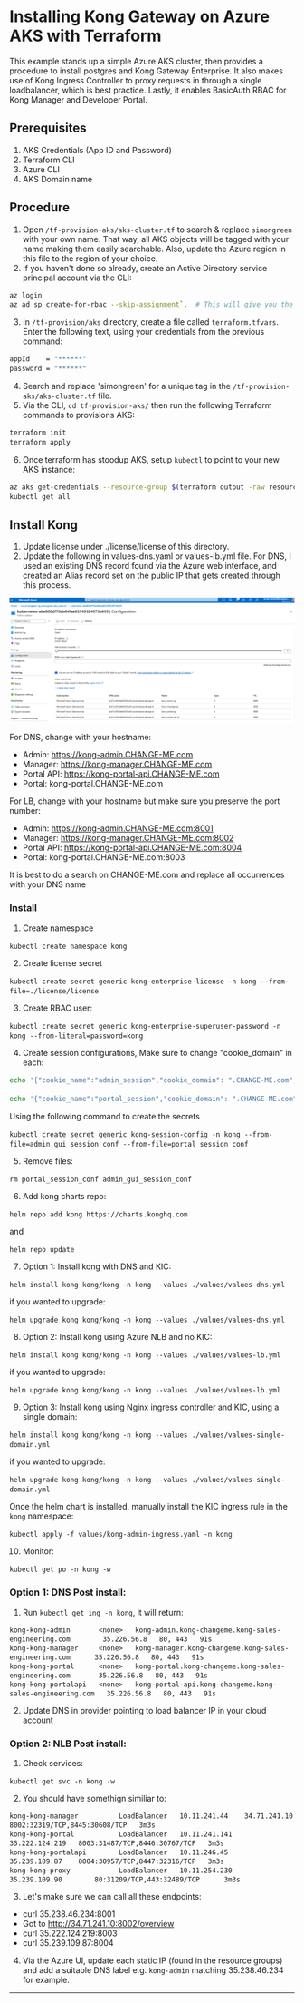 Installing Kong Gateway on Azure AKS with Terraform
===========================================================

This example stands up a simple Azure AKS cluster, then provides a procedure to install postgres and Kong Gateway Enterprise.  It also makes use of Kong Ingress Controller to proxy requests in through a single loadbalancer, which is best practice.  Lastly, it enables BasicAuth RBAC for Kong Manager and Developer Portal.

## Prerequisites
1. AKS Credentials (App ID and Password)
2. Terraform CLI
3. Azure CLI
4. AKS Domain name

## Procedure

1. Open `/tf-provision-aks/aks-cluster.tf` to search & replace `simongreen` with your own name.  That way, all AKS objects will be tagged with your name making them easily searchable. Also, update the Azure region in this file to the region of your choice.
2. If you haven't done so already, create an Active Directory service principal account via the CLI:

 ```bash
 az login
 az ad sp create-for-rbac --skip-assignment`.  # This will give you the `appId` and `password` that Terraform requires to provision AKS.
 ```

3.  In `/tf-provision/aks` directory, create a file called `terraform.tfvars`.  Enter the following text, using your credentials from the previous command:

```bash
appId    = "******"
password = "******"
```

4. Search and replace 'simongreen' for a unique tag in the `/tf-provision-aks/aks-cluster.tf` file.
5. Via the CLI, `cd tf-provision-aks/` then run the following Terraform commands to provisions AKS:

```bash
terraform init
terraform apply
```

6. Once terraform has stoodup AKS, setup `kubectl` to point to your new AKS instance:

```bash
az aks get-credentials --resource-group $(terraform output -raw resource_group_name) --name $(terraform output -raw kubernetes_cluster_name)
kubectl get all
```

## Install Kong

1. Update license under ./license/license of this directory.
2. Update the following in values-dns.yaml or values-lb.yml file. For DNS, I used an existing DNS record found via the Azure web interface, and created an Alias record set on the public IP that gets created through this process.

![](images/create-record-set.png "create-record-set")

For DNS, change with your hostname:

- Admin: https://kong-admin.CHANGE-ME.com
- Manager: https://kong-manager.CHANGE-ME.com
- Portal API: https://kong-portal-api.CHANGE-ME.com
- Portal: kong-portal.CHANGE-ME.com

For LB, change with your hostname but make sure you preserve the port number:

- Admin: https://kong-admin.CHANGE-ME.com:8001
- Manager: https://kong-manager.CHANGE-ME.com:8002
- Portal API: https://kong-portal-api.CHANGE-ME.com:8004
- Portal: kong-portal.CHANGE-ME.com:8003

It is best to do a search on CHANGE-ME.com and replace all occurrences with your DNS name

### Install

1. Create namespace

`kubectl create namespace kong`

2. Create license secret

`kubectl create secret generic kong-enterprise-license -n kong --from-file=./license/license`

3. Create RBAC user:

`kubectl create secret generic kong-enterprise-superuser-password -n kong --from-literal=password=kong`

4. Create session configurations, Make sure to change "cookie_domain" in each:

```bash
echo '{"cookie_name":"admin_session","cookie_domain": ".CHANGE-ME.com","cookie_samesite":"off","secret":"password","cookie_secure":false,"storage":"kong"}' > admin_gui_session_conf

echo '{"cookie_name":"portal_session","cookie_domain": ".CHANGE-ME.com","cookie_samesite":"off","secret":"password","cookie_secure":false,"storage":"kong"}' > portal_session_conf
```

Using the following command to create the secrets

`kubectl create secret generic kong-session-config -n kong --from-file=admin_gui_session_conf --from-file=portal_session_conf`

5. Remove files:

`rm portal_session_conf admin_gui_session_conf`

6. Add kong charts repo:

`helm repo add kong https://charts.konghq.com`

and

`helm repo update`

7. Option 1: Install kong with DNS and KIC:

`helm install kong kong/kong -n kong --values ./values/values-dns.yml`

if you wanted to upgrade:

`helm upgrade kong kong/kong -n kong --values ./values/values-dns.yml`

8. Option 2: Install kong using Azure NLB and no KIC:

`helm install kong kong/kong -n kong --values ./values/values-lb.yml`

if you wanted to upgrade:

`helm upgrade kong kong/kong -n kong --values ./values/values-lb.yml`

9. Option 3: Install kong using Nginx ingress controller and KIC, using a single domain:

`helm install kong kong/kong -n kong --values ./values/values-single-domain.yml`

if you wanted to upgrade:

`helm upgrade kong kong/kong -n kong --values ./values/values-single-domain.yml`

Once the helm chart is installed, manually install the KIC ingress rule in the `kong` namespace:

`kubectl apply -f values/kong-admin-ingress.yaml -n kong`

10. Monitor:

`kubectl get po -n kong -w `

### Option 1: DNS Post install:

1. Run `kubectl get ing -n kong`, it will return:

```NAME                  CLASS    HOSTS                                                      ADDRESS       PORTS     AGE
kong-kong-admin       <none>   kong-admin.kong-changeme.kong-sales-engineering.com        35.226.56.8   80, 443   91s
kong-kong-manager     <none>   kong-manager.kong-changeme.kong-sales-engineering.com      35.226.56.8   80, 443   91s
kong-kong-portal      <none>   kong-portal.kong-changeme.kong-sales-engineering.com       35.226.56.8   80, 443   91s
kong-kong-portalapi   <none>   kong-portal-api.kong-changeme.kong-sales-engineering.com   35.226.56.8   80, 443   91s
```

2. Update DNS in provider pointing to load balancer IP in your cloud account

### Option 2: NLB Post install:

1. Check services:

`kubectl get svc -n kong -w`

2. You should have somethign similiar to:

```kong-kong-admin            LoadBalancer   10.11.244.9     35.238.46.234    8001:32270/TCP,8444:30125/TCP   3m3s
kong-kong-manager          LoadBalancer   10.11.241.44    34.71.241.10     8002:32319/TCP,8445:30608/TCP   3m3s
kong-kong-portal           LoadBalancer   10.11.241.141   35.222.124.219   8003:31487/TCP,8446:30767/TCP   3m3s
kong-kong-portalapi        LoadBalancer   10.11.246.45    35.239.109.87    8004:30957/TCP,8447:32316/TCP   3m3s
kong-kong-proxy            LoadBalancer   10.11.254.230   35.239.109.90        80:31209/TCP,443:32489/TCP      3m3s
```

3. Let's make sure we can call all these endpoints:

- curl 35.238.46.234:8001
- Got to http://34.71.241.10:8002/overview
- curl 35.222.124.219:8003
- curl 35.239.109.87:8004

4. Via the Azure UI, update each static IP (found in the resource groups) and add a suitable DNS label e.g. `kong-admin` matching 35.238.46.234 for example.

***
